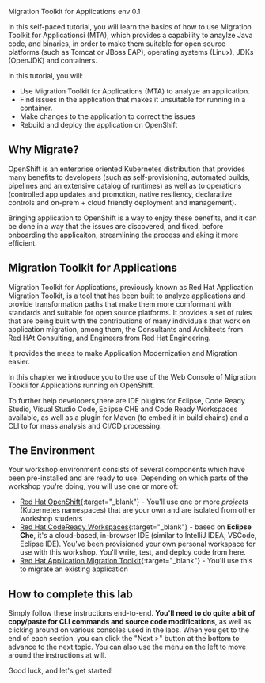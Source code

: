 [migration-main]: https://www.openshift.com/learn/topics/migration
[rhamt-docs]: https://developers.redhat.com/products/rhamt/overview

Migration Toolkit for Applications env 0.1

In this self-paced tutorial, you will learn the basics of how to use Migration Toolkit for Applicationsi (MTA), which provides a capability to anaylze Java code, and binaries, in order to make them suitable for open source platforms (such as Tomcat or JBoss EAP), operating systems (Linux), JDKs (OpenJDK) and containers.

In this tutorial, you will:
* Use Migration Toolkit for Applications (MTA) to analyze an application.
* Find issues in the application that makes it unsuitable for running in a container.
* Make changes to the application to correct the issues
* Rebuild and deploy the application on OpenShift

## Why Migrate?

OpenShift is an enterprise oriented Kubernetes distribution that provides many benefits to developers (such as self-provisioning, automated builds, pipelines and an extensive catalog of runtimes) as well as to operations (controlled app updates and promotion, native resiliency, declarative controls and on-prem + cloud friendly deployment and management).

Bringing application to OpenShift is a way to enjoy these benefits, and it can be done in a way that the issues are discovered, and fixed, before onboarding the applicaiton, streamlining the process and aking it more efficient.

## Migration Toolkit for Applications

Migration Toolkit for Applications, previously known as Red Hat Application Migration Toolkit, is a tool that has been built to analyze applications and provide transformation paths that make them more comformant with standards and suitable for open source platforms. It provides a set of rules that are being built with the contributions of many individuals that work on application migration, among them, the Consultants and Architects from Red HAt Consulting, and Engineers from Red Hat Engineering. 

It provides the meas to make Application Modernization and Migration easier.

In this chapter we introduce you to the use of the Web Console of Migration Tookli for Applications running on OpenShift. 

To further help developers,there are IDE plugins for Eclipse, Code Ready Studio, Visual Studio Code, Eclipse CHE and Code Ready Workspaces available, as well as a plugin for Maven (to embed it in build chains) and a CLI to for mass analysis and CI/CD processing.

## The Environment

Your workshop environment consists of several components which have been pre-installed and are ready to use. Depending on which parts of the workshop you're doing, you will use one or more of:

* [Red Hat OpenShift](https://www.openshift.com/){:target="_blank"} - You'll use one or more _projects_ (Kubernetes namespaces) that are your own and are isolated from other workshop students
* [Red Hat CodeReady Workspaces](https://developers.redhat.com/products/codeready-workspaces/overview){:target="_blank"} - based on **Eclipse Che**, it's a cloud-based, in-browser IDE (similar to IntelliJ IDEA, VSCode, Eclipse IDE). You've been provisioned your own personal workspace for use with this workshop. You'll write, test, and deploy code from here.
* [Red Hat Application Migration Toolkit](https://developers.redhat.com/products/rhamt){:target="_blank"} - You'll use this to migrate an existing application

## How to complete this lab

Simply follow these instructions end-to-end. **You'll need to do quite a bit of copy/paste for CLI commands and source code modifications**, as well as clicking around on various consoles used in the labs. When you get to the end of each section, you can click the "Next >" button at the bottom to advance to the next topic. You can also use the menu on the left to move around the instructions at will.


Good luck, and let's get started!
